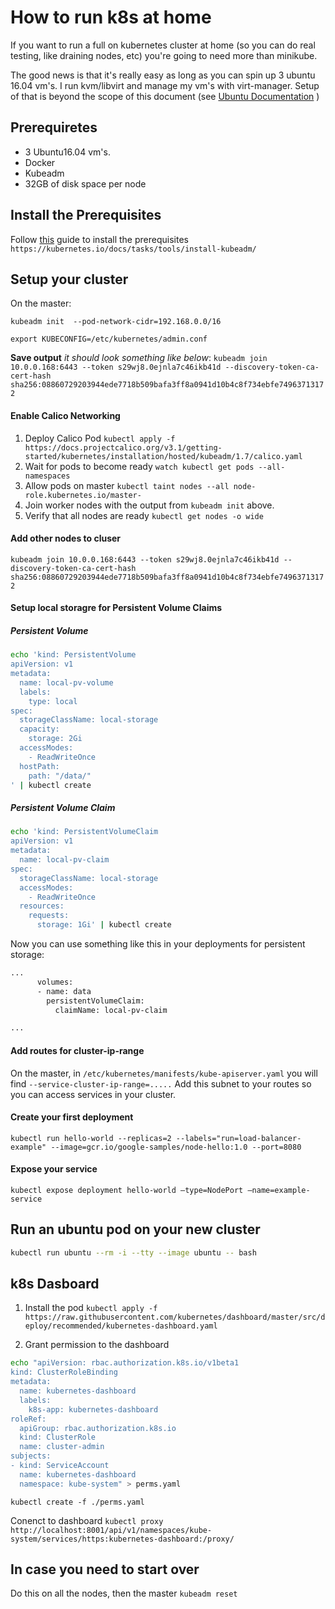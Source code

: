 # How to run k8s at home
 If you want to run a full on kubernetes cluster at home (so you can do real testing, like draining nodes, etc) you're going to need more than minikube. 
 
 The good news is that it's really easy as long as you can spin up 3 ubuntu 16.04 vm's. I run kvm/libvirt and manage my vm's with virt-manager. Setup of that is beyond the scope of this document (see [Ubuntu Documentation](https://help.ubuntu.com/community/KVM/Installation) )
 
## Prerequiretes
- 3 Ubuntu16.04 vm's.
- Docker
- Kubeadm
- 32GB of disk space per node
 
 
## Install the  Prerequisites
Follow [this](https://kubernetes.io/docs/tasks/tools/install-kubeadm/) guide to install the prerequisites
```https://kubernetes.io/docs/tasks/tools/install-kubeadm/```


## Setup your cluster
On the master:

`kubeadm init  --pod-network-cidr=192.168.0.0/16`

`export KUBECONFIG=/etc/kubernetes/admin.conf`

 **Save output** *it should look something like below*: 
 `kubeadm join 10.0.0.168:6443 --token s29wj8.0ejnla7c46ikb41d --discovery-token-ca-cert-hash sha256:08860729203944ede7718b509bafa3ff8a0941d10b4c8f734ebfe74963713172`

#### Enable Calico Networking
1. Deploy Calico Pod
`kubectl apply -f https://docs.projectcalico.org/v3.1/getting-started/kubernetes/installation/hosted/kubeadm/1.7/calico.yaml`
2. Wait for pods to become ready
`watch kubectl get pods --all-namespaces`
3. Allow pods on master
`kubectl taint nodes --all node-role.kubernetes.io/master-`
4. Join worker nodes with the output from `kubeadm init` above.
5. Verify that all nodes are ready
`kubectl get nodes -o wide`

#### Add other nodes to cluser
`kubeadm join 10.0.0.168:6443 --token s29wj8.0ejnla7c46ikb41d --discovery-token-ca-cert-hash sha256:08860729203944ede7718b509bafa3ff8a0941d10b4c8f734ebfe74963713172`

#### Setup local storagre for Persistent Volume Claims
##### Persistent Volume
```sh
echo 'kind: PersistentVolume
apiVersion: v1
metadata:
  name: local-pv-volume
  labels:
    type: local
spec:
  storageClassName: local-storage 
  capacity:
    storage: 2Gi
  accessModes:
    - ReadWriteOnce
  hostPath:
    path: "/data/"
' | kubectl create
```
##### Persistent Volume Claim
```sh
echo 'kind: PersistentVolumeClaim
apiVersion: v1
metadata:
  name: local-pv-claim
spec:
  storageClassName: local-storage 
  accessModes:
    - ReadWriteOnce
  resources:
    requests:
      storage: 1Gi' | kubectl create
```
Now you can use something like this in your deployments for persistent storage:
```sh
...
      volumes:
      - name: data
        persistentVolumeClaim:
          claimName: local-pv-claim

...
```

#### Add routes for cluster-ip-range
On the master, in `/etc/kubernetes/manifests/kube-apiserver.yaml` you will find `--service-cluster-ip-range=.....` 
Add this subnet to your routes so you can access services in your cluster.

#### Create your first deployment
`kubectl run hello-world --replicas=2 --labels="run=load-balancer-example" --image=gcr.io/google-samples/node-hello:1.0 --port=8080`

#### Expose your service
`kubectl expose deployment hello-world –type=NodePort –name=example-service`

## Run an ubuntu pod on your new cluster
```sh
kubectl run ubuntu --rm -i --tty --image ubuntu -- bash
```

## k8s Dasboard
1. Install the pod
`kubectl apply -f https://raw.githubusercontent.com/kubernetes/dashboard/master/src/deploy/recommended/kubernetes-dashboard.yaml`

2. Grant permission to the dashboard
```sh
echo "apiVersion: rbac.authorization.k8s.io/v1beta1
kind: ClusterRoleBinding
metadata:
  name: kubernetes-dashboard
  labels:
    k8s-app: kubernetes-dashboard
roleRef:
  apiGroup: rbac.authorization.k8s.io
  kind: ClusterRole
  name: cluster-admin
subjects:
- kind: ServiceAccount
  name: kubernetes-dashboard
  namespace: kube-system" > perms.yaml
```
`kubectl create -f ./perms.yaml`

Conenct to dashboard
`kubectl proxy`
`http://localhost:8001/api/v1/namespaces/kube-system/services/https:kubernetes-dashboard:/proxy/`


## In case you need to start over
Do this on all the nodes, then the master
`kubeadm reset`
